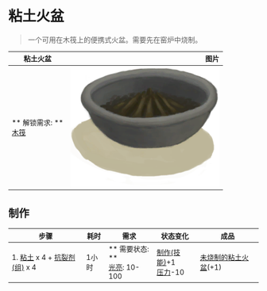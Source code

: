 # 粘土火盆  
> 一个可用在木筏上的便携式火盆。需要先在窑炉中烧制。  
  
  粘土火盆  |   图片   
 ----  |  ----:   
 ** 解锁需求: **<br>[木筏](RaftEntrance.md)  |  <img decoding="async" src="Sprite/ClayFirePitExtinguished.png" href="a.md" style="max-width:300px;max-height:300px;">   
  
## 制作  
步骤  |  耗时  |  需求  |  状态变化  |  成品  
----  |  ----  |  ----  |  ----  |  ----  
1. [粘土](Clay.md) x 4 + [抗裂剂(组)](GpTag_Temper.md) x 4  |  1小时  |  ** 需要状态: **<br>[光亮](Light.md): 10-100  |  [制作(技能)](Skill_Crafting.md)+1<br>[压力](Stress.md)-10  |  [未烧制的粘土火盆](ClayFirePitUnfired.md)(+1)  


<script>document.title="粘土火盆 - 卡牌生存百科 Card Survival Wiki";</script>